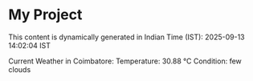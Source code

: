 # My Project

This content is dynamically generated in Indian Time (IST): 2025-09-13 14:02:04 IST


Current Weather in Coimbatore:
Temperature: 30.88 °C
Condition: few clouds

